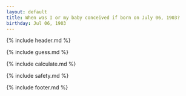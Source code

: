 ```yaml
---
layout: default
title: When was I or my baby conceived if born on July 06, 1903?
birthday: Jul 06, 1903
---
```


{% include header.md %}

{% include guess.md %}

{% include calculate.md %}

{% include safety.md %}

{% include footer.md %}



